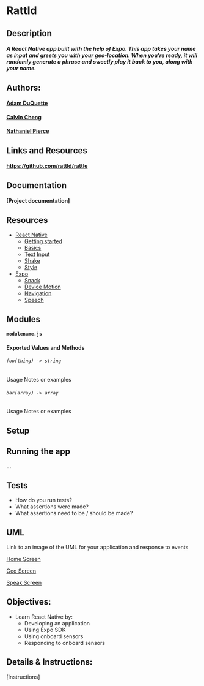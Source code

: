 # Rattld

## Description
##### A React Native app built with the help of Expo. This app takes your name as input and greets you with your geo-location. When you're ready, it will randomly generate a phrase and sweetly play it back to you, along with your name. 

## Authors:
#### [Adam DuQuette](https://github.com/DukeOfEtiquette)
#### [Calvin Cheng](https://github.com/calvincheng919)
#### [Nathaniel Pierce](https://github.com/natkiypie)

## Links and Resources
#### https://github.com/rattld/rattle

## Documentation
#### [Project documentation]

## Resources
* [React Native](https://facebook.github.io/react-native/)
  * [Getting started](https://facebook.github.io/react-native/docs/getting-started)
  * [Basics](https://facebook.github.io/react-native/docs/tutorial)
  * [Text Input](https://facebook.github.io/react-native/docs/textinput.html)
  * [Shake](https://www.npmjs.com/package/react-native-shake)
  * [Style](https://facebook.github.io/react-native/docs/style)
* [Expo](https://expo.io/)
  * [Snack](https://snack.expo.io/)
  * [Device Motion](https://slack-redir.net/link?url=https%3A%2F%2Fdocs.expo.io%2Fversions%2Fv33.0.0%2Fsdk%2Fdevicemotion%2F)
  * [Navigation](https://docs.expo.io/versions/v33.0.0/sdk/speech/)
  * [Speech](https://docs.expo.io/versions/v33.0.0/sdk/speech/)

## Modules
#### `modulename.js`
#### Exported Values and Methods

###### `foo(thing) -> string`
Usage Notes or examples

###### `bar(array) -> array`
Usage Notes or examples

## Setup



## Running the app
...
  
## Tests
* How do you run tests?
* What assertions were made?
* What assertions need to be / should be made?

## UML
Link to an image of the UML for your application and response to events

[Home Screen](./assets/uml_images/img_6239.jpg)

[Geo Screen](./assets/uml_images/img_6240.jpg)

[Speak Screen](./assets/uml_images/img_6241.jpg)

## Objectives: 
* Learn React Native by:
  * Developing an application
  * Using Expo SDK 
  * Using onboard sensors
  * Responding to onboard sensors


## Details & Instructions:
[Instructions]